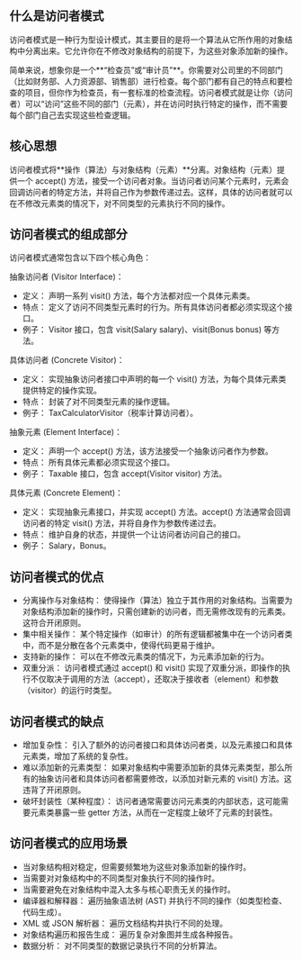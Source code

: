 ## 什么是访问者模式

访问者模式是一种行为型设计模式，其主要目的是将一个算法从它所作用的对象结构中分离出来。它允许你在不修改对象结构的前提下，为这些对象添加新的操作。

简单来说，想象你是一个**“检查员”或“审计员”**。你需要对公司里的不同部门（比如财务部、人力资源部、销售部）进行检查。每个部门都有自己的特点和要检查的项目，但你作为检查员，有一套标准的检查流程。访问者模式就是让你（访问者）可以“访问”这些不同的部门（元素），并在访问时执行特定的操作，而不需要每个部门自己去实现这些检查逻辑。

## 核心思想

访问者模式将**操作（算法）与对象结构（元素）**分离。对象结构（元素）提供一个 accept()
方法，接受一个访问者对象。当访问者访问某个元素时，元素会回调访问者的特定方法，并将自己作为参数传递过去。这样，具体的访问者就可以在不修改元素类的情况下，对不同类型的元素执行不同的操作。

## 访问者模式的组成部分

访问者模式通常包含以下四个核心角色：

抽象访问者 (Visitor Interface)：

* 定义： 声明一系列 visit() 方法，每个方法都对应一个具体元素类。
* 特点： 定义了访问不同类型元素时的行为。所有具体访问者都必须实现这个接口。
* 例子： Visitor 接口，包含 visit(Salary salary)、visit(Bonus bonus) 等方法。

具体访问者 (Concrete Visitor)：

* 定义： 实现抽象访问者接口中声明的每一个 visit() 方法，为每个具体元素类提供特定的操作实现。
* 特点： 封装了对不同类型元素的操作逻辑。
* 例子： TaxCalculatorVisitor（税率计算访问者）。

抽象元素 (Element Interface)：

* 定义： 声明一个 accept() 方法，该方法接受一个抽象访问者作为参数。
* 特点： 所有具体元素都必须实现这个接口。
* 例子： Taxable 接口，包含 accept(Visitor visitor) 方法。

具体元素 (Concrete Element)：

* 定义： 实现抽象元素接口，并实现 accept() 方法。accept() 方法通常会回调访问者的特定 visit()
  方法，并将自身作为参数传递过去。
* 特点： 维护自身的状态，并提供一个让访问者访问自己的接口。
* 例子： Salary，Bonus。

## 访问者模式的优点

* 分离操作与对象结构： 使得操作（算法）独立于其作用的对象结构。当需要为对象结构添加新的操作时，只需创建新的访问者，而无需修改现有的元素类。这符合开闭原则。
* 集中相关操作： 某个特定操作（如审计）的所有逻辑都被集中在一个访问者类中，而不是分散在各个元素类中，使得代码更易于维护。
* 支持新的操作： 可以在不修改元素类的情况下，为元素添加新的行为。
* 双重分派： 访问者模式通过 accept() 和 visit() 实现了双重分派，即操作的执行不仅取决于调用的方法（accept），还取决于接收者（element）和参数（visitor）的运行时类型。

## 访问者模式的缺点

* 增加复杂性： 引入了额外的访问者接口和具体访问者类，以及元素接口和具体元素类，增加了系统的复杂性。
* 难以添加新的元素类型： 如果对象结构中需要添加新的具体元素类型，那么所有的抽象访问者和具体访问者都需要修改，以添加对新元素的
  visit() 方法。这违背了开闭原则。
* 破坏封装性（某种程度）： 访问者通常需要访问元素类的内部状态，这可能需要元素类暴露一些 getter 方法，从而在一定程度上破坏了元素的封装性。

## 访问者模式的应用场景

* 当对象结构相对稳定，但需要频繁地为这些对象添加新的操作时。
* 当需要对对象结构中的不同类型对象执行不同的操作时。
* 当需要避免在对象结构中混入太多与核心职责无关的操作时。
* 编译器和解释器： 遍历抽象语法树 (AST) 并执行不同的操作（如类型检查、代码生成）。
* XML 或 JSON 解析器： 遍历文档结构并执行不同的处理。
* 对象结构遍历和报告生成： 遍历复杂对象图并生成各种报告。
* 数据分析： 对不同类型的数据记录执行不同的分析算法。